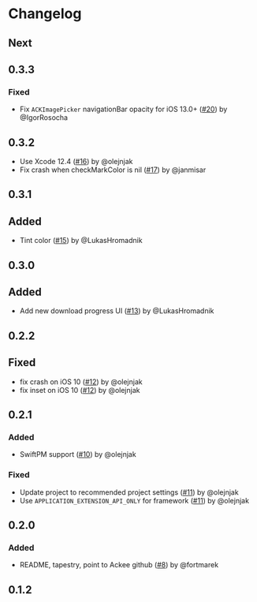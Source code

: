 # Changelog

## Next

## 0.3.3
### Fixed

- Fix `ACKImagePicker` navigationBar opacity for iOS 13.0+ ([#20](https://github.com/AckeeCZ/ACKImagePicker/pull/20)) by @IgorRosocha

## 0.3.2

- Use Xcode 12.4 ([#16](https://github.com/AckeeCZ/ACKImagePicker/pull/16)) by @olejnjak
- Fix crash when checkMarkColor is nil ([#17](https://github.com/AckeeCZ/ACKImagePicker/pull/17)) by @janmisar

## 0.3.1

## Added
- Tint color ([#15](https://github.com/AckeeCZ/ACKImagePicker/pull/15)) by @LukasHromadnik

## 0.3.0

## Added
- Add new download progress UI ([#13](https://github.com/AckeeCZ/ACKImagePicker/pull/13)) by @LukasHromadnik

## 0.2.2

## Fixed
- fix crash on iOS 10 ([#12](https://github.com/AckeeCZ/ACKImagePicker/pull/12)) by @olejnjak
- fix inset on iOS 10 ([#12](https://github.com/AckeeCZ/ACKImagePicker/pull/12)) by @olejnjak

## 0.2.1

### Added
- SwiftPM support ([#10](https://github.com/AckeeCZ/ACKImagePicker/pull/10)) by @olejnjak

### Fixed
- Update project to recommended project settings ([#11](https://github.com/AckeeCZ/ACKImagePicker/pull/11)) by  @olejnjak
- Use `APPLICATION_EXTENSION_API_ONLY` for framework ([#11](https://github.com/AckeeCZ/ACKImagePicker/pull/11)) by  @olejnjak

## 0.2.0

### Added
- README, tapestry, point to Ackee github ([#8](https://github.com/AckeeCZ/ACKImagePicker/pull/8)) by @fortmarek

## 0.1.2
